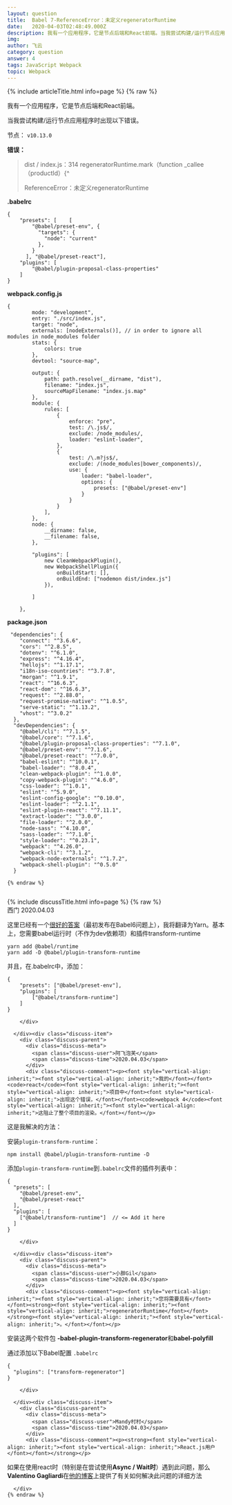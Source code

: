 ```yaml
---
layout: question
title:  Babel 7-ReferenceError：未定义regeneratorRuntime
date:   2020-04-03T02:48:49.000Z
description: 我有一个应用程序，它是节点后端和React前端。当我尝试构建/运行节点应用程序时出现以下错误。节点： v10.13.0错误：  dist...
img: 
author: 飞云
category: question
answer: 4
tags: JavaScript Webpack
topic: Webpack
---
```

<div class="article-root">
  <div class="article">
    {% include articleTitle.html info=page %}
    {% raw %}
    <div class="article-content"><p><font style="vertical-align: inherit;"><font style="vertical-align: inherit;">我有一个应用程序，它是节点后端和React前端。</font></font></p>

<p><font style="vertical-align: inherit;"><font style="vertical-align: inherit;">当我尝试构建/运行节点应用程序时出现以下错误。</font></font></p>

<p><font style="vertical-align: inherit;"><font style="vertical-align: inherit;">节点： </font></font><code>v10.13.0</code></p>

<p><strong><font style="vertical-align: inherit;"><font style="vertical-align: inherit;">错误：</font></font></strong></p>

<blockquote>
  <p><font style="vertical-align: inherit;"><font style="vertical-align: inherit;">dist / index.js：314 regeneratorRuntime.mark（function _callee（productId）{^</font></font></p>
  
  <p><font style="vertical-align: inherit;"><font style="vertical-align: inherit;">ReferenceError：未定义regeneratorRuntime</font></font></p>
</blockquote>

<p><strong><font style="vertical-align: inherit;"><font style="vertical-align: inherit;">.babelrc</font></font></strong></p>

<pre><code>{<font></font>
    "presets": [    [<font></font>
        "@babel/preset-env", {<font></font>
          "targets": {<font></font>
            "node": "current"<font></font>
          },<font></font>
        }<font></font>
      ], "@babel/preset-react"],<font></font>
    "plugins": [<font></font>
        "@babel/plugin-proposal-class-properties"<font></font>
    ]<font></font>
}<font></font>
</code></pre>

<p><strong><font style="vertical-align: inherit;"><font style="vertical-align: inherit;">webpack.config.js</font></font></strong></p>

<pre><code>{<font></font>
        mode: "development",<font></font>
        entry: "./src/index.js",<font></font>
        target: "node",<font></font>
        externals: [nodeExternals()], // in order to ignore all modules in node_modules folder<font></font>
        stats: {<font></font>
            colors: true<font></font>
        },<font></font>
        devtool: "source-map",<font></font>
<font></font>
        output: {<font></font>
            path: path.resolve(__dirname, "dist"),<font></font>
            filename: "index.js",<font></font>
            sourceMapFilename: "index.js.map"<font></font>
        },<font></font>
        module: {<font></font>
            rules: [<font></font>
                {<font></font>
                    enforce: "pre",<font></font>
                    test: /\.js$/,<font></font>
                    exclude: /node_modules/,<font></font>
                    loader: "eslint-loader",<font></font>
                },<font></font>
                {<font></font>
                    test: /\.m?js$/,<font></font>
                    exclude: /(node_modules|bower_components)/,<font></font>
                    use: {<font></font>
                        loader: "babel-loader",<font></font>
                        options: {<font></font>
                            presets: ["@babel/preset-env"]<font></font>
                        }<font></font>
                    }<font></font>
                }<font></font>
            ],<font></font>
        },<font></font>
        node: {<font></font>
            __dirname: false,<font></font>
            __filename: false,<font></font>
        },<font></font>
<font></font>
        "plugins": [<font></font>
            new CleanWebpackPlugin(),<font></font>
            new WebpackShellPlugin({<font></font>
                onBuildStart: [],<font></font>
                onBuildEnd: ["nodemon dist/index.js"]<font></font>
            }),<font></font>
<font></font>
        ]<font></font>
<font></font>
    },<font></font>
</code></pre>

<p><strong><font style="vertical-align: inherit;"><font style="vertical-align: inherit;">package.json</font></font></strong></p>

<pre><code> "dependencies": {<font></font>
    "connect": "^3.6.6",<font></font>
    "cors": "^2.8.5",<font></font>
    "dotenv": "^6.1.0",<font></font>
    "express": "^4.16.4",<font></font>
    "hellojs": "^1.17.1",<font></font>
    "i18n-iso-countries": "^3.7.8",<font></font>
    "morgan": "^1.9.1",<font></font>
    "react": "^16.6.3",<font></font>
    "react-dom": "^16.6.3",<font></font>
    "request": "^2.88.0",<font></font>
    "request-promise-native": "^1.0.5",<font></font>
    "serve-static": "^1.13.2",<font></font>
    "vhost": "^3.0.2"<font></font>
  },<font></font>
  "devDependencies": {<font></font>
    "@babel/cli": "^7.1.5",<font></font>
    "@babel/core": "^7.1.6",<font></font>
    "@babel/plugin-proposal-class-properties": "^7.1.0",<font></font>
    "@babel/preset-env": "^7.1.6",<font></font>
    "@babel/preset-react": "^7.0.0",<font></font>
    "babel-eslint": "^10.0.1",<font></font>
    "babel-loader": "^8.0.4",<font></font>
    "clean-webpack-plugin": "^1.0.0",<font></font>
    "copy-webpack-plugin": "^4.6.0",<font></font>
    "css-loader": "^1.0.1",<font></font>
    "eslint": "^5.9.0",<font></font>
    "eslint-config-google": "^0.10.0",<font></font>
    "eslint-loader": "^2.1.1",<font></font>
    "eslint-plugin-react": "^7.11.1",<font></font>
    "extract-loader": "^3.0.0",<font></font>
    "file-loader": "^2.0.0",<font></font>
    "node-sass": "^4.10.0",<font></font>
    "sass-loader": "^7.1.0",<font></font>
    "style-loader": "^0.23.1",<font></font>
    "webpack": "^4.26.0",<font></font>
    "webpack-cli": "^3.1.2",<font></font>
    "webpack-node-externals": "^1.7.2",<font></font>
    "webpack-shell-plugin": "^0.5.0"<font></font>
  }<font></font>
</code></pre></div>
    {% endraw %}
  </div>
  <p style="height: 0;width:0;overflow: hidden;"> 第3919篇《Babel 7-ReferenceError：未定义regeneratorRuntime》来自Winter(https://github.com/aiyld/aiyld.github.io)的站点</p>
  <div class="discuss-wrapper">
    {% include discussTitle.html info=page %}
    {% raw %}
    <div class="discuss-item">
        <div class="discuss-parent">
          <div class="discuss-meta">
            <span class="discuss-user">西门</span>
            <span class="discuss-time">2020.04.03</span>
          </div>
          <div class="discuss-comment"><p><font style="vertical-align: inherit;"><font style="vertical-align: inherit;">这里已经有一个</font></font><a href="https://stackoverflow.com/a/53736090/2832282"><font style="vertical-align: inherit;"><font style="vertical-align: inherit;">很好的答案</font></font></a><font style="vertical-align: inherit;"><font style="vertical-align: inherit;">（最初发布在Babel6问题上），我将翻译为Yarn。</font><font style="vertical-align: inherit;">基本上，您需要babel运行时（不作为dev依赖项）和插件transform-runtime</font></font></p>

<pre><code>yarn add @babel/runtime <font></font>
yarn add -D @babel/plugin-transform-runtime<font></font>
</code></pre>

<p><font style="vertical-align: inherit;"><font style="vertical-align: inherit;">并且，在.babelrc中，添加：</font></font></p>

<pre><code>{<font></font>
    "presets": ["@babel/preset-env"],<font></font>
    "plugins": [<font></font>
        ["@babel/transform-runtime"]<font></font>
    ]<font></font>
}<font></font>
</code></pre></div>
        </div>
        
      </div><div class="discuss-item">
        <div class="discuss-parent">
          <div class="discuss-meta">
            <span class="discuss-user">阿飞泡芙</span>
            <span class="discuss-time">2020.04.03</span>
          </div>
          <div class="discuss-comment"><p><font style="vertical-align: inherit;"><font style="vertical-align: inherit;">我的</font></font><code>react</code><font style="vertical-align: inherit;"><font style="vertical-align: inherit;">项目中</font><font style="vertical-align: inherit;">出现这个错误，</font></font><code>webpack 4</code><font style="vertical-align: inherit;"><font style="vertical-align: inherit;">这阻止了整个项目的渲染。</font></font></p>

<p><font style="vertical-align: inherit;"><font style="vertical-align: inherit;">这是我解决的方法：</font></font></p>

<p><font style="vertical-align: inherit;"><font style="vertical-align: inherit;">安装</font></font><code>plugin-transform-runtime</code><font style="vertical-align: inherit;"><font style="vertical-align: inherit;">：</font></font></p>

<pre><code>npm install @babel/plugin-transform-runtime -D
</code></pre>

<p><font style="vertical-align: inherit;"><font style="vertical-align: inherit;">添加</font></font><code>plugin-transform-runtime</code><font style="vertical-align: inherit;"><font style="vertical-align: inherit;">到</font></font><code>.babelrc</code><font style="vertical-align: inherit;"><font style="vertical-align: inherit;">文件</font><font style="vertical-align: inherit;">的插件列表中</font><font style="vertical-align: inherit;">：</font></font></p>

<pre><code>{<font></font>
  "presets": [<font></font>
    "@babel/preset-env",<font></font>
    "@babel/preset-react"<font></font>
  ],<font></font>
  "plugins": [<font></font>
    ["@babel/transform-runtime"]  // &lt;= Add it here<font></font>
  ]  <font></font>
}<font></font>
</code></pre></div>
        </div>
        
      </div><div class="discuss-item">
        <div class="discuss-parent">
          <div class="discuss-meta">
            <span class="discuss-user">小胖Gil</span>
            <span class="discuss-time">2020.04.03</span>
          </div>
          <div class="discuss-comment"><p><font style="vertical-align: inherit;"><font style="vertical-align: inherit;">您将需要具有</font></font><strong><font style="vertical-align: inherit;"><font style="vertical-align: inherit;">regeneratorRuntime</font></font></strong><font style="vertical-align: inherit;"><font style="vertical-align: inherit;">。</font></font></p>

<p><font style="vertical-align: inherit;"><font style="vertical-align: inherit;">安装这两个软件包   </font></font><strong><font style="vertical-align: inherit;"><font style="vertical-align: inherit;">-babel-plugin-transform-regenerator</font></font></strong><font style="vertical-align: inherit;"><font style="vertical-align: inherit;">和</font></font><strong><font style="vertical-align: inherit;"><font style="vertical-align: inherit;">babel-polyfill</font></font></strong></p>

<p><font style="vertical-align: inherit;"><font style="vertical-align: inherit;">通过添加以下Babel配置 </font></font><code>.babelrc</code></p>

<pre><code>{<font></font>
  "plugins": ["transform-regenerator"]<font></font>
}<font></font>
</code></pre></div>
        </div>
        
      </div><div class="discuss-item">
        <div class="discuss-parent">
          <div class="discuss-meta">
            <span class="discuss-user">Mandy村村</span>
            <span class="discuss-time">2020.04.03</span>
          </div>
          <div class="discuss-comment"><p><strong><font style="vertical-align: inherit;"><font style="vertical-align: inherit;">React.js用户</font></font></strong></p>

<p><font style="vertical-align: inherit;"><font style="vertical-align: inherit;">如果在使用react时（特别是在尝试使用</font></font><strong><font style="vertical-align: inherit;"><font style="vertical-align: inherit;">Async / Wait时</font></font></strong><font style="vertical-align: inherit;"><font style="vertical-align: inherit;">）</font><font style="vertical-align: inherit;">遇到此问题</font><font style="vertical-align: inherit;">，那么</font></font><strong><font style="vertical-align: inherit;"><font style="vertical-align: inherit;">Valentino Gagliardi</font></font></strong><font style="vertical-align: inherit;"><font style="vertical-align: inherit;">在</font></font><a href="https://www.valentinog.com/blog/await-react/" rel="nofollow noreferrer"><font style="vertical-align: inherit;"><font style="vertical-align: inherit;">他的博客</font></font></a><font style="vertical-align: inherit;"><font style="vertical-align: inherit;">上提供了</font><font style="vertical-align: inherit;">有关如何解决此问题</font><font style="vertical-align: inherit;">的详细方法</font></font></p></div>
        </div>
        
      </div>
    {% endraw %}
  </div>
<div>
